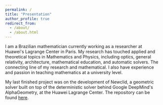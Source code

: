 ```yaml
---
permalink: /
title: "Presentation"
author_profile: true
redirect_from: 
  - /about/
  - /about.html
---
```


I am a Brazilian mathematician currently working as a researcher at Huawei's Lagrange Center in Paris. My research has touched applied and theoretical topics in Mathematics and Physics, including optics, general relativity, architecture, mathematical education, and automatic solvers. The connecting line of my research and mathematical. I also have experience and passion in teaching mathematics at a university level.

My last finished project was on the development of Newclid, a geometric solver built on top of the deterministic solver behind Google DeepMind's AlphaGeometry, at the Huawei Lagrange Center. The repository can be found [here](https://github.com/LMCRC/Newclid).
